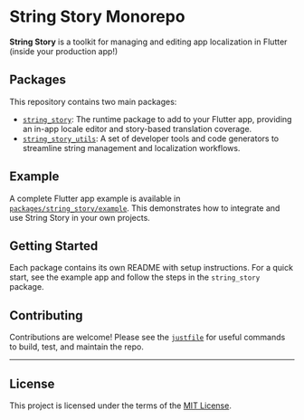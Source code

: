 # String Story Monorepo

**String Story** is a toolkit for managing and editing app localization in Flutter (inside your production app!)

## Packages

This repository contains two main packages:

- [`string_story`](./packages/string_story): The runtime package to add to your Flutter app, providing an in-app locale editor and story-based translation coverage.
- [`string_story_utils`](./packages/string_story_utils): A set of developer tools and code generators to streamline string management and localization workflows.

## Example

A complete Flutter app example is available in [`packages/string_story/example`](./packages/string_story/example). This demonstrates how to integrate and use String Story in your own projects.

## Getting Started

Each package contains its own README with setup instructions. For a quick start, see the example app and follow the steps in the `string_story` package.

## Contributing

Contributions are welcome! Please see the [`justfile`](./justfile) for useful commands to build, test, and maintain the repo.

---

## License

This project is licensed under the terms of the [MIT License](./LICENSE).
